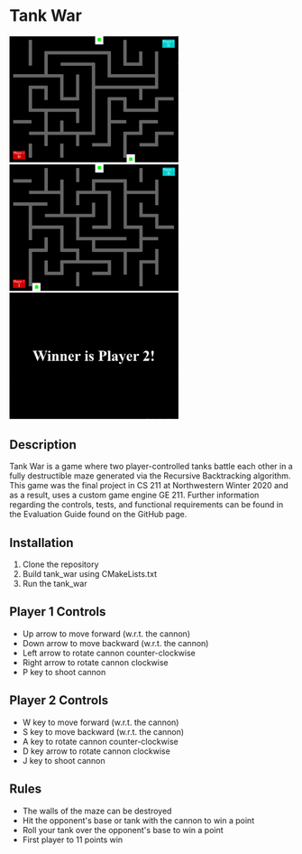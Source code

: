 # Tank War

<img src="images/image1.PNG" width="300"> <img src="images/image2.PNG" width="300"> <img src="images/win.PNG" width="300"> 

## Description
Tank War is a game where two player-controlled tanks battle each other in a fully destructible maze generated via the Recursive Backtracking algorithm. This game was the final project in CS 211 at Northwestern Winter 2020 and as a result, uses a custom game engine GE 211. Further information regarding the controls, tests, and functional requirements can be found in the Evaluation Guide found on the GitHub page.

## Installation 
1. Clone the repository
2. Build tank_war using CMakeLists.txt
3. Run the tank_war

## Player 1 Controls
- Up arrow to move forward (w.r.t. the cannon)
- Down arrow to move backward (w.r.t. the cannon)
- Left arrow to rotate cannon counter-clockwise
- Right arrow to rotate cannon clockwise
- P key to shoot cannon

## Player 2 Controls
- W key to move forward (w.r.t. the cannon)
- S key to move backward (w.r.t. the cannon)
- A key to rotate cannon counter-clockwise
- D key arrow to rotate cannon clockwise
- J key to shoot cannon

## Rules
- The walls of the maze can be destroyed
- Hit the opponent's base or tank with the cannon to win a point
- Roll your tank over the opponent's base to win a point
- First player to 11 points win

